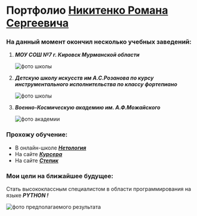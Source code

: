 # Портфолио [Никитенко Романа Сергеевича](https://vk.com/id13761314)
### На данный момент окончил несколько учебных заведений:
1. ***МОУ СОШ №7 г. Кировск Мурманской области***
     
    ![фото школы](https://data12.proshkolu.ru/content/media/pic/std/6000000/5305000/5304536-2ade41e00dbae07d.jpg)

2. ***Детскую школу искусств им А.С.Розанова по курсу инструментального исполнительства по классу фортепиано***
     
    ![фото школы](https://tdmitsar.ru/upload/iblock/14e/14ec3ffc990b53fca35165fae4b625b3.JPG)

3. ***Военно-Космическую академию им. А.Ф.Можайского***
     
    ![фото академии](https://pic.rutubelist.ru/video/44/b0/44b0829115f8490a1cdd5b324786cebc.jpg)

### Прохожу обучение:

- В онлайн-школе [___Нетология___](https://netology.ru)
- На сайте [___Курсера___](https://www.coursera.org)
- На сайте [___Степик___](https://stepik.org)
  
### Мои цели на ближайшее будущее:

Стать высококлассным специалистом в области программирования на языке ***___PYTHON !___***

 ![фото предполагаемого результата](https://prexplore.ru/wp-content/uploads/2017/11/Fotolia_4310ription_XL.jpg)